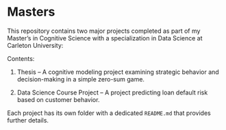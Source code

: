 # Masters

This repository contains two major projects completed as part of my Master’s in Cognitive Science with a specialization in Data Science at Carleton University:

Contents:

1. Thesis – A cognitive modeling project examining strategic behavior and decision-making in a simple zero-sum game.

2. Data Science Course Project – A project predicting loan default risk based on customer behavior. 

Each project has its own folder with a dedicated `README.md` that provides further details. 
